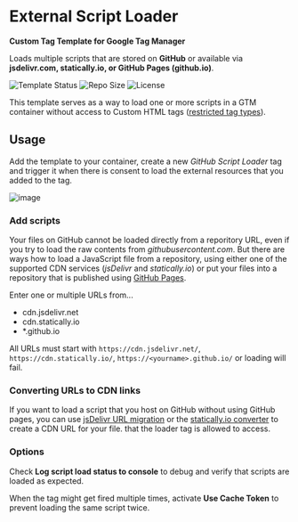 # External Script Loader

**Custom Tag Template for Google Tag Manager**

Loads multiple scripts that are stored on **GitHub** or available via **jsdelivr.com, statically.io, or GitHub Pages (github.io)**.   

![Template Status](https://img.shields.io/badge/Community%20Template%20Gallery%20Status-submitted-orange) ![Repo Size](https://img.shields.io/github/repo-size/mbaersch/github-loader-tag) ![License](https://img.shields.io/github/license/mbaersch/github-loader-tag)

This template serves as a way to load one or more scripts in a GTM container without access to Custom HTML tags ([restricted tag types](https://developers.google.com/tag-platform/tag-manager/restrict)).  

## Usage 
Add the template to your container, create a new *GitHub Script Loader* tag and trigger it when there is consent to load the external resources that you added to the tag. 

![image](https://github.com/user-attachments/assets/7c19a964-f43b-4829-a138-6f3f97d6b056)

### Add scripts
Your files on GitHub cannot be loaded directly from a reporitory URL, even if you try to load the raw contents from *githubusercontent.com*. But there are ways how to load a JavaScript file from a repository, using either one of the supported CDN services (*jsDelivr* and *statically.io*) or put your files into a repository that is published using [GitHub Pages](https://pages.github.com/).

Enter one or multiple URLs from...

- cdn.jsdelivr.net
- cdn.statically.io
- *.github.io

All URLs must start with `https://cdn.jsdelivr.net/`, `https://cdn.statically.io/`, `https://<yourname>.github.io/` or loading will fail. 

### Converting URLs to CDN links 
If you want to load a script that you host on GitHub without using GitHub pages, you can use [jsDelivr URL migration](https://www.jsdelivr.com/github) or the [statically.io converter](https://statically.io/convert/) to create a CDN URL for your file. that the loader tag is allowed to access. 


### Options
Check **Log script load status to console** to debug and verify that scripts are loaded as expected.

When the tag might get fired multiple times, activate **Use Cache Token** to prevent loading the same script twice.
